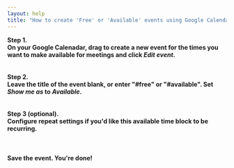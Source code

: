 ```yaml
---
layout: help
title: "How to create 'Free' or 'Available' events using Google Calendar"
---
```

<div class="content">
  <div class="row">
	<section class="uvFaq typeset">
            <b>Step 1. 
            <br>On&nbsp;your Google Calenadar, drag to create a new event for the times you want to make available for meetings and click <i>Edit event</i>.</b><br><br>
            <span><img class="img-responsive" src="https://i.embed.ly/1/image?url=http%3A%2F%2Fimgur.com%2FHqnZnph.png&amp;key=afea23f29e5a4f63bd166897e3dc72df" alt="" data-embed-url="https://i.imgur.com/HqnZnph.png"></span>
            <!--more-->
            <br>
            <br>
            <b>Step 2. 
            <br>Leave the title of the event blank, or enter "#free" or "#available". Set <i>﻿</i></b><i>﻿</i><b><i>Show me as</i>&nbsp;to <i>Available</i>.</b>
            <br>
            <br>
            <span><img class="img-responsive" src="https://i.embed.ly/1/image?url=http%3A%2F%2Fimgur.com%2FDl1tBah.png&amp;key=afea23f29e5a4f63bd166897e3dc72df" alt="" data-embed-url="https://i.imgur.com/Dl1tBah.png"></span>
            <br>
            <br>
            <b><u></u>﻿Step 3 (optional).<u></u></b>
            <br><b>Configure repeat settings if you'd like this available time block to be recurring.</b>
            <br>
            <br>
            <span><img class="img-responsive" src="https://i.embed.ly/1/image?url=http%3A%2F%2Fimgur.com%2FFYoqR9p.png&amp;key=afea23f29e5a4f63bd166897e3dc72df" alt="" data-embed-url="https://i.imgur.com/FYoqR9p.png"></span>
            <br>
            <br>
            <br>
            <b>Save the event. You're done!</b>
            <br>
            <br>
            <br>
            <div></div>
	</section>
  </div>
</div>
